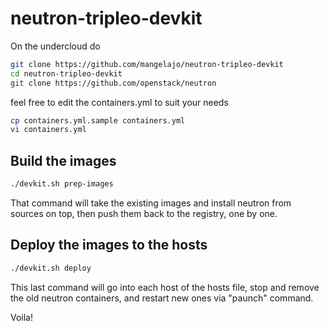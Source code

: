 # neutron-tripleo-devkit

On the undercloud do

```bash
git clone https://github.com/mangelajo/neutron-tripleo-devkit
cd neutron-tripleo-devkit
git clone https://github.com/openstack/neutron
```

feel free to edit the containers.yml to suit your needs
```bash
cp containers.yml.sample containers.yml
vi containers.yml
```

## Build the images

```bash
./devkit.sh prep-images
```

That command will take the existing images and install neutron
from sources on top, then push them back to the registry, one by one.

## Deploy the images to the hosts

```bash
./devkit.sh deploy
```
This last command will go into each host of the hosts file,
stop and remove the old neutron containers, and restart new
ones via "paunch" command.

Voila!


